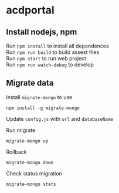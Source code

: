 # acdportal

## Install nodejs, npm
Run `npm install` to install all dependences   
Run `npm run build` to build assest files   
Run `npm start` to run web project   
Run `npm run watch-debug` to develop

## Migrate data

Install `migrate-mongo` to use

```
npm install -g migrate-mongo
```

Update `config.js` with `url` and `databaseName`

Run migrate

```
migrate-mongo up
```

Rollback

```
migrate-mongo down
```

Check status migration

```
migrate-mongo stats
```